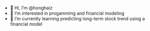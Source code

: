 - 👋 Hi, I’m @honghaiz
- 👀 I’m interested in progamming and financial modeling
- 🌱 I’m currently learning predicting long-term stock trend using a financial model


<!---
honghaiz/honghaiz is a ✨ special ✨ repository because its `README.md` (this file) appears on your GitHub profile.
You can click the Preview link to take a look at your changes.
--->
